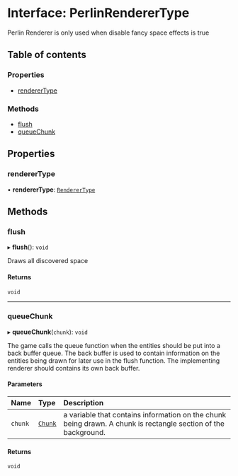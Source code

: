 # Interface: PerlinRendererType

Perlin Renderer is only used when disable fancy space effects is true

## Table of contents

### Properties

- [rendererType](PerlinRendererType.md#renderertype)

### Methods

- [flush](PerlinRendererType.md#flush)
- [queueChunk](PerlinRendererType.md#queuechunk)

## Properties

### rendererType

• **rendererType**: [`RendererType`](../README.md#renderertype-1)

## Methods

### flush

▸ **flush**(): `void`

Draws all discovered space

#### Returns

`void`

___

### queueChunk

▸ **queueChunk**(`chunk`): `void`

The game calls the queue function when the entities should be put into a back buffer queue.
The back buffer is used to contain information on the entities being drawn for later use in the flush function.
The implementing renderer should contains its own back buffer.

#### Parameters

| Name | Type | Description |
| :------ | :------ | :------ |
| `chunk` | [`Chunk`](Chunk.md) | a variable that contains information on the chunk being drawn. A chunk is rectangle section of the background. |

#### Returns

`void`
